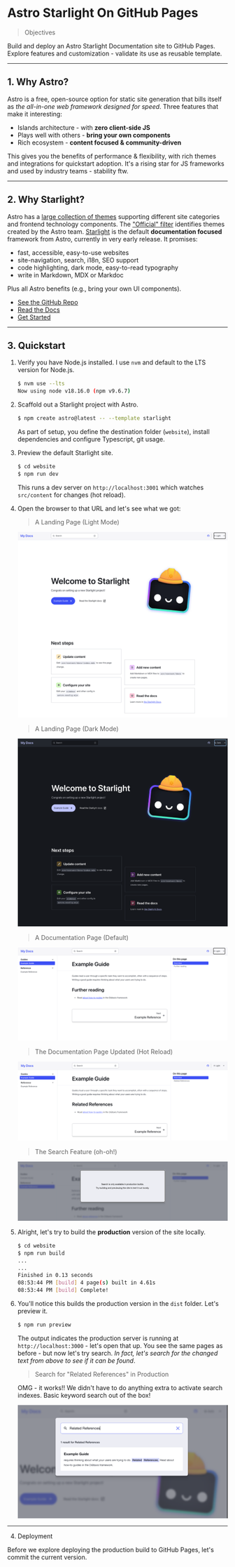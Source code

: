 # Astro Starlight On GitHub Pages

> Objectives

Build and deploy an Astro Starlight Documentation site to GitHub Pages.
Explore features and customization - validate its use as reusable template.

---

## 1. Why Astro?

Astro is a free, open-source option for static site generation that bills itself as _the all-in-one web framework designed for speed_. Three features that make it interesting:
 - Islands architecture - with **zero client-side JS**
 - Plays well with others - **bring your own components**
 - Rich ecosystem - **content focused & community-driven**

This gives you the benefits of performance & flexibility, with rich themes and integrations for quickstart adoption. It's a rising star for JS frameworks and used by industry teams - stability ftw.

---

## 2. Why Starlight?

Astro has a [large collection of themes](https://astro.build/themes) supporting different site categories and frontend technology components. The ["Official" filter](https://astro.build/themes?search=&categories%5B%5D=official) identifies themes created by the Astro team. [Starlight](https://astro.build/themes/details/starlight/) is the default **documentation focused** framework from Astro, currently in very early release. It promises:
 - fast, accessible, easy-to-use websites
 - site-navigation, search, i18n, SEO support
 - code highlighting, dark mode, easy-to-read typography
 - write in Markdown, MDX or Markdoc

Plus all Astro benefits (e.g., bring your own UI components).

 - [See the GitHub Repo](https://github.com/withastro/starlight)
 - [Read the Docs](https://starlight.astro.build/)
 - [Get Started](https://starlight.astro.build/getting-started/)

---
## 3. Quickstart 

1. Verify you have Node.js installed. I use `nvm` and default to the LTS version for Node.js.

    ```bash
    $ nvm use --lts
    Now using node v18.16.0 (npm v9.6.7)
    ```

2. Scaffold out a Starlight project with Astro.

    ```bash
    $ npm create astro@latest -- --template starlight
    ```

    As part of setup, you define the destination folder (`website`), install dependencies and configure Typescript, git usage.

3. Preview the default Starlight site.

    ```bash
    $ cd website
    $ npm run dev
    ```

    This runs a dev server on `http://localhost:3001` which watches `src/content` for changes (hot reload).

4. Open the browser to that URL and let's see what we got:

      > A Landing Page (Light Mode)

    ![Starlight Landing Page, Light mode](./static/02-landing-light.png)

      > A Landing Page (Dark Mode)

    ![Starlight Landing Page, Dark mode](./static/01-landing-dark.png)

      > A Documentation Page (Default)

    ![Starlight Documentation Page, Default](./static/03-page-original.png)

      > The Documentation Page Updated (Hot Reload)

    ![Starlight Documentation Page, Updated](./static/04-page-updated.png)

      > The Search Feature (oh-oh!)

    ![Starlight Search Feature, Disabled](./static/05-default-search.png)

4. Alright, let's try to build the **production** version of the site locally.

    ```bash
    $ cd website
    $ npm run build
    ...
    ...
    Finished in 0.13 seconds
    08:53:44 PM [build] 4 page(s) built in 4.61s
    08:53:44 PM [build] Complete!
    ```
5. You'll notice this builds the production version in the `dist` folder. Let's preview it.

    ```bash
    $ npm run preview
    ```
    The output indicates the production server is running at `http://localhost:3000` - let's open that up. You see the same pages as before - but now let's try search. _In fact, let's search for the changed text from above to see if it can be found_.

    > Search for "Related References" in Production

    OMG - it works!! We didn't have to do anything extra to activate search indexes. Basic keyword search out of the box!

    ![Starlight Production Preview, search](./static/06-production-search.png)

---

4. Deployment

Before we explore deploying the production build to GitHub Pages, let's commit the current version.